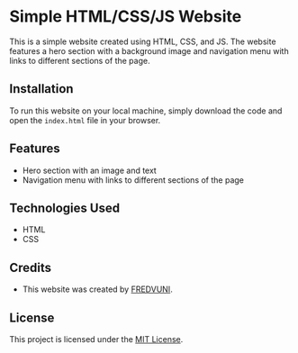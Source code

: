 # Simple HTML/CSS/JS Website

This is a simple website created using HTML, CSS, and JS. The website features a hero section with a background image and navigation menu with links to different sections of the page.

## Installation

To run this website on your local machine, simply download the code and open the `index.html` file in your browser.

## Features

- Hero section with an image and text
- Navigation menu with links to different sections of the page

## Technologies Used

- HTML
- CSS

## Credits

- This website was created by [FREDVUNI](https://github.com/FREDVUNI).

## License

This project is licensed under the [MIT License](https://opensource.org/licenses/MIT).
